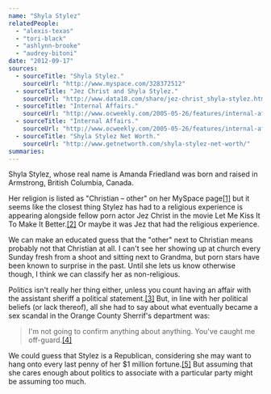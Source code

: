 ```yaml
---
name: "Shyla Stylez"
relatedPeople:
  - "alexis-texas"
  - "tori-black"
  - "ashlynn-brooke"
  - "audrey-bitoni"
date: "2012-09-17"
sources:
  - sourceTitle: "Shyla Stylez."
    sourceUrl: "http://www.myspace.com/328372512"
  - sourceTitle: "Jez Christ and Shyla Stylez."
    sourceUrl: "http://www.data18.com/share/jez-christ_shyla-stylez.html"
  - sourceTitle: "Internal Affairs."
    sourceUrl: "http://www.ocweekly.com/2005-05-26/features/internal-affairs/"
  - sourceTitle: "Internal Affairs."
    sourceUrl: "http://www.ocweekly.com/2005-05-26/features/internal-affairs/2/"
  - sourceTitle: "Shyla Stylez Net Worth."
    sourceUrl: "http://www.getnetworth.com/shyla-stylez-net-worth/"
summaries:
---
```


Shyla Stylez, whose real name is Amanda Friedland was born and raised in Armstrong, British Columbia, Canada.

Her religion is listed as "Christian – other" on her MySpace page<a class="source-citation" href="#http%3A%2F%2Fwww.myspace.com%2F328372512" title="Shyla Stylez.">[1]</a> but it seems like the closest thing Stylez has had to a religious experience is appearing alongside fellow porn actor Jez Christ in the movie Let Me Kiss It To Make It Better.<a class="source-citation" href="#http%3A%2F%2Fwww.data18.com%2Fshare%2Fjez-christ_shyla-stylez.html" title="Jez Christ and Shyla Stylez.">[2]</a> Or maybe it was Jez that had the religious experience.

We can make an educated guess that the "other" next to Christian means probably not that Christian at all. I can't see her showing up at church every Sunday fresh from a shoot and sitting next to Grandma, but porn stars have been known to surprise in the past. Until she lets us know otherwise though, I think we can classify her as non-religious.

Politics isn't really her thing either, unless you count having an affair with the assistant sheriff a political statement.<a class="source-citation" href="#http%3A%2F%2Fwww.ocweekly.com%2F2005-05-26%2Ffeatures%2Finternal-affairs%2F" title="Internal Affairs.">[3]</a> But, in line with her political beliefs (or lack thereof), all she had to say about what eventually became a sex scandal in the Orange County Sherrif's department was:

>I'm not going to confirm anything about anything. You've caught me off-guard.<a class="source-citation" href="#http%3A%2F%2Fwww.ocweekly.com%2F2005-05-26%2Ffeatures%2Finternal-affairs%2F2%2F" title="Internal Affairs.">[4]</a>

We could guess that Stylez is a Republican, considering she may want to hang onto every last penny of her $1 million fortune.<a class="source-citation" href="#http%3A%2F%2Fwww.getnetworth.com%2Fshyla-stylez-net-worth%2F" title="Shyla Stylez Net Worth.">[5]</a> But assuming that she cares enough about politics to associate with a particular party might be assuming too much.